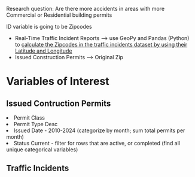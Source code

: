 Research question: Are there more accidents in areas with more Commercial or Residential building permits

ID variable is going to be Zipcodes
- Real-Time Traffic Incident Reports --> use GeoPy and Pandas (Python) to [calculate the Zipcodes in the traffic incidents dataset by using their Latitude and Longitude](https://gis.stackexchange.com/questions/352961/converting-lat-lon-to-postal-code-using-python)
- Issued Construction Permits --> Original Zip

# Variables of Interest
## Issued Contruction Permits
<li>Permit Class</li>
<li>Permit Type Desc</li>
<li>Issued Date - 2010-2024 (categorize by month; sum total permits per month)</li>
<li>Status Current - filter for rows that are active, or completed (find all unique categorical variables)</li>


## Traffic Incidents
